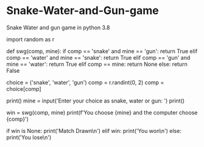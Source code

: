 # Snake-Water-and-Gun-game
Snake Water and gun game in python 3.8

import random as r

def swg(comp, mine):
    if comp == 'snake' and mine == 'gun':
        return True
    elif comp == 'water' and mine == 'snake':
        return True
    elif comp == 'gun' and mine == 'water':
        return True
    elif comp == mine:
        return None
    else:
        return False

choice = ('snake', 'water', 'gun')
comp = r.randint(0, 2)
comp = choice[comp]

print()
mine = input('Enter your choice as snake, water or gun: ')
print()

win = swg(comp, mine)
print(f'You choose {mine} and the computer choose {comp}')

if win is None:
    print('Match Drawn\n')
elif win:
    print('You won\n')
else:
    print('You lose\n')
